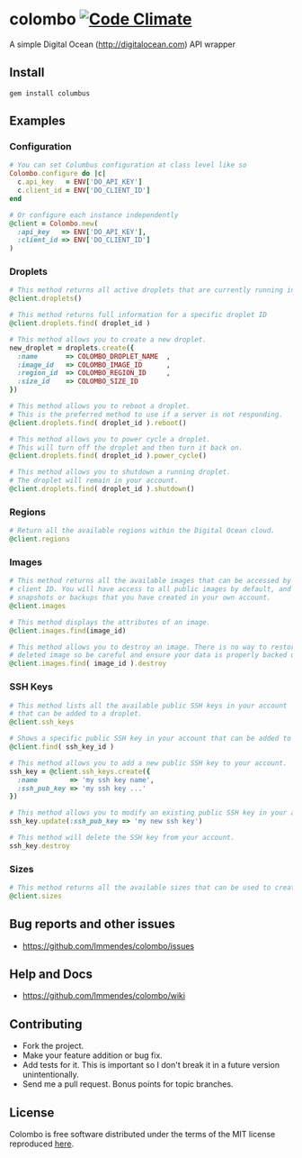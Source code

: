 # colombo [![Code Climate](https://codeclimate.com/github/lmmendes/colombo.png)](https://codeclimate.com/github/lmmendes/colombo)


A simple Digital Ocean (http://digitalocean.com) API wrapper

## Install

```
gem install columbus
```

## Examples

### Configuration

```ruby
# You can set Columbus configuration at class level like so
Colombo.configure do |c|
  c.api_key   = ENV['DO_API_KEY']
  c.client_id = ENV['DO_CLIENT_ID']
end

# Or configure each instance independently
@client = Colombo.new(
  :api_key   => ENV['DO_API_KEY'],
  :client_id => ENV['DO_CLIENT_ID']
)
```

### Droplets

```ruby
# This method returns all active droplets that are currently running in your account
@client.droplets()

# This method returns full information for a specific droplet ID
@client.droplets.find( droplet_id )

# This method allows you to create a new droplet.
new_droplet = droplets.create({
  :name       => COLOMBO_DROPLET_NAME  ,
  :image_id   => COLOMBO_IMAGE_ID      ,
  :region_id  => COLOMBO_REGION_ID     ,
  :size_id    => COLOMBO_SIZE_ID
})

# This method allows you to reboot a droplet.
# This is the preferred method to use if a server is not responding.
@client.droplets.find( droplet_id ).reboot()

# This method allows you to power cycle a droplet.
# This will turn off the droplet and then turn it back on.
@client.droplets.find( droplet_id ).power_cycle()

# This method allows you to shutdown a running droplet.
# The droplet will remain in your account.
@client.droplets.find( droplet_id ).shutdown()

```

### Regions
```ruby
# Return all the available regions within the Digital Ocean cloud.
@client.regions
```

### Images
```ruby
# This method returns all the available images that can be accessed by your
# client ID. You will have access to all public images by default, and any
# snapshots or backups that you have created in your own account.
@client.images

# This method displays the attributes of an image.
@client.images.find(image_id)

# This method allows you to destroy an image. There is no way to restore a
# deleted image so be careful and ensure your data is properly backed up.
@client.images.find( image_id ).destroy
```

### SSH Keys
```ruby
# This method lists all the available public SSH keys in your account
# that can be added to a droplet.
@client.ssh_keys

# Shows a specific public SSH key in your account that can be added to a droplet.
@client.find( ssh_key_id )

# This method allows you to add a new public SSH key to your account.
ssh_key = @client.ssh_keys.create({
  :name        => 'my ssh key name',
  :ssh_pub_key => 'my ssh key ...'
})

# This method allows you to modify an existing public SSH key in your account.
ssh_key.update(:ssh_pub_key => 'my new ssh key')

# This method will delete the SSH key from your account.
ssh_key.destroy

```

### Sizes
```ruby
# This method returns all the available sizes that can be used to create a droplet.
@client.sizes
```


## Bug reports and other issues

* https://github.com/lmmendes/colombo/issues

## Help and Docs

* https://github.com/lmmendes/colombo/wiki

## Contributing

* Fork the project.
* Make your feature addition or bug fix.
* Add tests for it. This is important so I don't break it in a future version unintentionally.
* Send me a pull request. Bonus points for topic branches.

## License

Colombo is free software distributed under the terms of the MIT license reproduced [here](http://opensource.org/licenses/mit-license.html).

